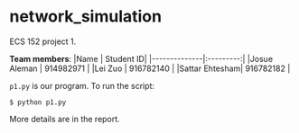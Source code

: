 # network_simulation
ECS 152 project 1.

**Team members**:
|Name           | Student ID|
|--------------|:---------:|
|Josue Aleman   | 914982971 |
|Lei Zuo        | 916782140 |
|Sattar Ehtesham| 916782182 |

`p1.py` is our program. 
To run the script:

    $ python p1.py 

More details are in the report.